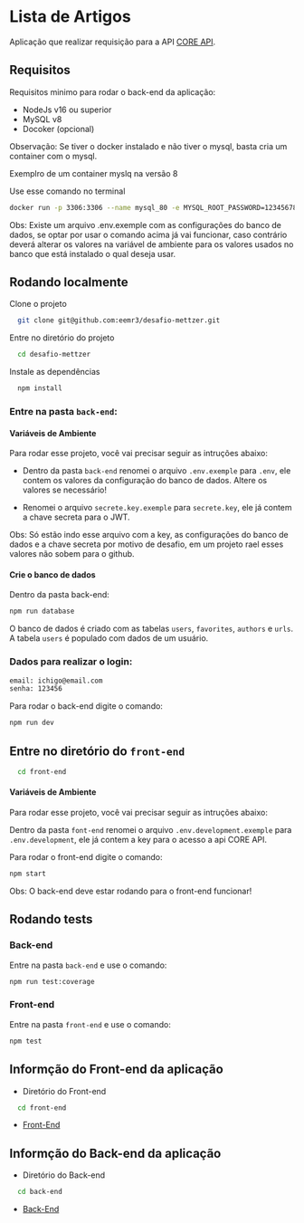 # Lista de Artigos

Aplicação que realizar requisição para a API [CORE API](https://core.ac.uk/docs/#!/all/search).

## Requisitos

Requisitos minimo para rodar o back-end da aplicação:

- NodeJs v16 ou superior
- MySQL v8
- Docoker (opcional)

Observação: Se tiver o docker instalado e não tiver o mysql, basta cria um container com o mysql.

Exemplro de um container myslq na versão 8

Use esse comando no terminal
```bash
docker run -p 3306:3306 --name mysql_80 -e MYSQL_ROOT_PASSWORD=12345678 -d mysql:8 mysqld --default-authentication-plugin=mysql_native_password

```
Obs: Existe um arquivo .env.exemple com as configurações do banco de dados, se optar por usar o comando acima já vai funcionar, caso contrário deverá alterar os valores na variável de ambiente para os valores usados no banco que está instalado o qual deseja usar.


## Rodando localmente

Clone o projeto

```bash
  git clone git@github.com:eemr3/desafio-mettzer.git
```

Entre no diretório do projeto

```bash
  cd desafio-mettzer
```

Instale as dependências

```bash
  npm install
```
### Entre na pasta `back-end`: 

#### Variáveis de Ambiente

Para rodar esse projeto, você vai precisar seguir as intruções abaixo:

- Dentro da pasta `back-end` renomei o arquivo `.env.exemple` para `.env`, ele contem os valores da configuração do banco de dados. Altere os valores se necessário!

- Renomei o arquivo `secrete.key.exemple` para `secrete.key`, ele já contem a chave secreta para o JWT.


Obs: Só estão indo esse arquivo com a key, as configurações do banco de dados e a chave secreta por motivo de desafio, em um projeto rael esses valores não sobem para o github.

#### Crie o banco de dados

Dentro da pasta back-end:

```bash
npm run database
``` 
O banco de dados é criado com as tabelas `users`, `favorites`, `authors` e `urls`. A tabela `users` é populado com dados de um usuário.

### Dados para realizar o login: 
```bash
email: ichigo@email.com
senha: 123456
```
Para rodar o back-end digite o comando: 

```bash
npm run dev
```

## Entre no diretório do ``front-end``

```bash
  cd front-end
```

#### Variáveis de Ambiente

Para rodar esse projeto, você vai precisar seguir as intruções abaixo:

Dentro da pasta `font-end` renomei o arquivo `.env.development.exemple` para `.env.development`, ele já contem a key para o acesso a api CORE API.

Para rodar o front-end digite o comando:
```bash
npm start
```
Obs: O back-end deve estar rodando para o front-end funcionar!

## Rodando tests

### Back-end
Entre na pasta ``back-end`` e use o comando:
```bash
npm run test:coverage
```
### Front-end
Entre na pasta ``front-end`` e use o comando:
```bash
npm test
```

## Informção do Front-end da aplicação

- Diretório do Front-end

```bash
  cd front-end
```

- [Front-End](https://github.com/eemr3/desafio-mettzer/tree/main/front-end)

## Informção do Back-end da aplicação

- Diretório do Back-end

```bash
  cd back-end
```
- [Back-End](https://github.com/eemr3/desafio-mettzer/tree/main/back-end)